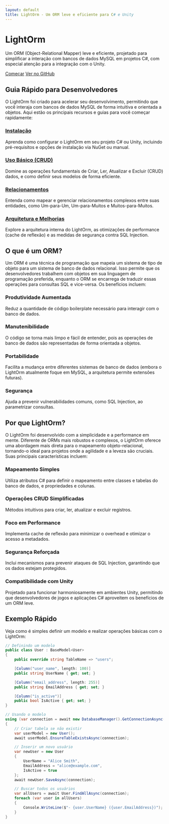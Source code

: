 ```yaml
---
layout: default
title: LightOrm - Um ORM leve e eficiente para C# e Unity
---
```


<div class="hero">
    <h1>LightOrm</h1>
    <p>Um ORM (Object-Relational Mapper) leve e eficiente, projetado para simplificar a interação com bancos de dados MySQL em projetos C#, com especial atenção para a integração com o Unity.</p>
    <div class="buttons">
        <a href="{{ 
'/installation' | relative_url }}" class="button">Começar</a>
        <a href="https://github.com/MarcosBrendonDePaula/LightOrm" class="button secondary" target="_blank">Ver no GitHub</a>
    </div>
</div>

## Guia Rápido para Desenvolvedores

O LightOrm foi criado para acelerar seu desenvolvimento, permitindo que você interaja com bancos de dados MySQL de forma intuitiva e orientada a objetos. Aqui estão os principais recursos e guias para você começar rapidamente:

<div class="feature-grid">
    <div class="feature-card">
        <h3><a href="{{ 
'/installation' | relative_url }}">Instalação</a></h3>
        <p>Aprenda como configurar o LightOrm em seu projeto C# ou Unity, incluindo pré-requisitos e opções de instalação via NuGet ou manual.</p>
    </div>
    <div class="feature-card">
        <h3><a href="{{ 
'/usage' | relative_url }}">Uso Básico (CRUD)</a></h3>
        <p>Domine as operações fundamentais de Criar, Ler, Atualizar e Excluir (CRUD) dados, e como definir seus modelos de forma eficiente.</p>
    </div>
    <div class="feature-card">
        <h3><a href="{{ 
'/relationships' | relative_url }}">Relacionamentos</a></h3>
        <p>Entenda como mapear e gerenciar relacionamentos complexos entre suas entidades, como Um-para-Um, Um-para-Muitos e Muitos-para-Muitos.</p>
    </div>
    <div class="feature-card">
        <h3><a href="{{ 
'/architecture' | relative_url }}">Arquitetura e Melhorias</a></h3>
        <p>Explore a arquitetura interna do LightOrm, as otimizações de performance (cache de reflexão) e as medidas de segurança contra SQL Injection.</p>
    </div>
</div>

## O que é um ORM?

Um ORM é uma técnica de programação que mapeia um sistema de tipo de objeto para um sistema de banco de dados relacional. Isso permite que os desenvolvedores trabalhem com objetos em sua linguagem de programação preferida, enquanto o ORM se encarrega de traduzir essas operações para consultas SQL e vice-versa. Os benefícios incluem:

<div class="feature-grid">
    <div class="feature-card">
        <h3>Produtividade Aumentada</h3>
        <p>Reduz a quantidade de código boilerplate necessário para interagir com o banco de dados.</p>
    </div>
    <div class="feature-card">
        <h3>Manutenibilidade</h3>
        <p>O código se torna mais limpo e fácil de entender, pois as operações de banco de dados são representadas de forma orientada a objetos.</p>
    </div>
    <div class="feature-card">
        <h3>Portabilidade</h3>
        <p>Facilita a mudança entre diferentes sistemas de banco de dados (embora o LightOrm atualmente foque em MySQL, a arquitetura permite extensões futuras).</p>
    </div>
    <div class="feature-card">
        <h3>Segurança</h3>
        <p>Ajuda a prevenir vulnerabilidades comuns, como SQL Injection, ao parametrizar consultas.</p>
    </div>
</div>

## Por que LightOrm?

O LightOrm foi desenvolvido com a simplicidade e a performance em mente. Diferente de ORMs mais robustos e complexos, o LightOrm oferece uma abordagem mais direta para o mapeamento objeto-relacional, tornando-o ideal para projetos onde a agilidade e a leveza são cruciais. Suas principais características incluem:

<div class="feature-grid">
    <div class="feature-card">
        <h3>Mapeamento Simples</h3>
        <p>Utiliza atributos C# para definir o mapeamento entre classes e tabelas do banco de dados, e propriedades e colunas.</p>
    </div>
    <div class="feature-card">
        <h3>Operações CRUD Simplificadas</h3>
        <p>Métodos intuitivos para criar, ler, atualizar e excluir registros.</p>
    </div>
    <div class="feature-card">
        <h3>Foco em Performance</h3>
        <p>Implementa cache de reflexão para minimizar o overhead e otimizar o acesso a metadados.</p>
    </div>
    <div class="feature-card">
        <h3>Segurança Reforçada</h3>
        <p>Inclui mecanismos para prevenir ataques de SQL Injection, garantindo que os dados estejam protegidos.</p>
    </div>
    <div class="feature-card">
        <h3>Compatibilidade com Unity</h3>
        <p>Projetado para funcionar harmoniosamente em ambientes Unity, permitindo que desenvolvedores de jogos e aplicações C# aproveitem os benefícios de um ORM leve.</p>
    </div>
</div>

## Exemplo Rápido

Veja como é simples definir um modelo e realizar operações básicas com o LightOrm:

```csharp
// Definindo um modelo
public class User : BaseModel<User>
{
    public override string TableName => "users";

    [Column("user_name", length: 100)]
    public string UserName { get; set; }

    [Column("email_address", length: 255)]
    public string EmailAddress { get; set; }

    [Column("is_active")]
    public bool IsActive { get; set; }
}

// Usando o modelo
using (var connection = await new DatabaseManager().GetConnectionAsync())
{
    // Criar tabela se não existir
    var userModel = new User();
    await userModel.EnsureTableExistsAsync(connection);

    // Inserir um novo usuário
    var newUser = new User
    {
        UserName = "Alice Smith",
        EmailAddress = "alice@example.com",
        IsActive = true
    };
    await newUser.SaveAsync(connection);

    // Buscar todos os usuários
    var allUsers = await User.FindAllAsync(connection);
    foreach (var user in allUsers)
    {
        Console.WriteLine($"- {user.UserName} ({user.EmailAddress})");
    }
}
```


